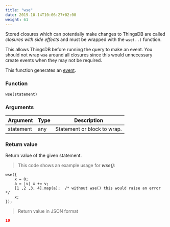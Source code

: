 ```yaml
---
title: "wse"
date: 2019-10-14T10:06:27+02:00
weight: 61
---
```


Stored closures which can potentially make changes to ThingsDB are called
*closures with side effects* and must be wrapped with the `wse(..)` function.

This allows ThingsDB before running the query to make an event.
You should not wrap `wse` around all closures since this would unnecessary
create events when they may not be required.

This function generates an [event](../../events).

### Function
`wse(statement)`

### Arguments
Argument | Type | Description
-------- | ---- | -----------
statement | any | Statement or block to wrap.

### Return value
Return value of the given statement.

> This code shows an example usage for ***wse()***:

```
wse({
    x = 0;
    a = |v| x += v;
    [1 ,2 ,3, 4].map(a);  /* without wse() this would raise an error */
    x;
});
```

> Return value in JSON format

```json
10
```
